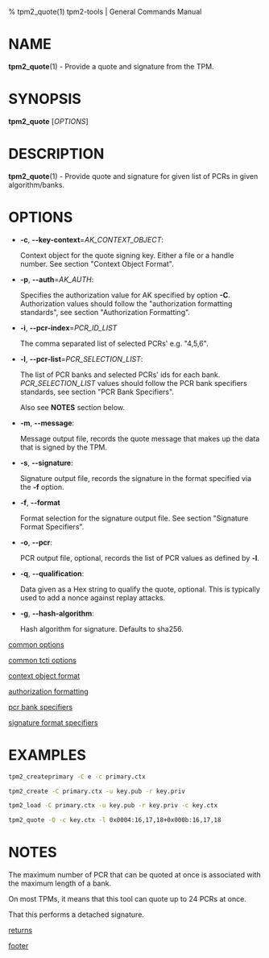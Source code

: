 % tpm2_quote(1) tpm2-tools | General Commands Manual

# NAME

**tpm2_quote**(1) - Provide a quote and signature from the TPM.

# SYNOPSIS

**tpm2_quote** [*OPTIONS*]

# DESCRIPTION

**tpm2_quote**(1) - Provide quote and signature for given list of PCRs in given algorithm/banks.

# OPTIONS

  * **-c**, **\--key-context**=_AK\_CONTEXT\_OBJECT_:

    Context object for the quote signing key. Either a file or a handle number.
    See section "Context Object Format".

  * **-p**, **\--auth**=_AK\_AUTH_:

    Specifies the authorization value for AK specified by option **-C**.
    Authorization values should follow the "authorization formatting standards",
    see section "Authorization Formatting".

  * **-i**, **\--pcr-index**=_PCR\_ID\_LIST_

    The comma separated list of selected PCRs' e.g. "4,5,6".

  * **-l**, **\--pcr-list**=_PCR\_SELECTION\_LIST_:

    The list of PCR banks and selected PCRs' ids for each bank.
    _PCR\_SELECTION\_LIST_ values should follow the
    PCR bank specifiers standards, see section "PCR Bank Specifiers".

    Also see **NOTES** section below.

  * **-m**, **\--message**:

    Message output file, records the quote message that makes up the data that
    is signed by the TPM.

  * **-s**, **\--signature**:

    Signature output file, records the signature in the format specified via the **-f**
    option.

  * **-f**, **\--format**

    Format selection for the signature output file. See section "Signature Format Specifiers".

  * **-o**, **\--pcr**:

    PCR output file, optional, records the list of PCR values as defined
    by **-l**.

  * **-q**, **\--qualification**:

    Data given as a Hex string to qualify the  quote, optional. This is typically
    used to add a nonce against replay attacks.

  * **-g**, **\--hash-algorithm**:

    Hash algorithm for signature. Defaults to sha256.

[common options](common/options.md)

[common tcti options](common/tcti.md)

[context object format](common/ctxobj.md)

[authorization formatting](common/authorizations.md)

[pcr bank specifiers](common/pcr.md)

[signature format specifiers](common/signature.md)

# EXAMPLES

```bash
tpm2_createprimary -C e -c primary.ctx

tpm2_create -C primary.ctx -u key.pub -r key.priv

tpm2_load -C primary.ctx -u key.pub -r key.priv -c key.ctx

tpm2_quote -Q -c key.ctx -l 0x0004:16,17,18+0x000b:16,17,18
```

# NOTES

The maximum number of PCR that can be quoted at once is associated
with the maximum length of a bank.

On most TPMs, it means that this tool can quote up to 24 PCRs
at once.

That this performs a detached signature.

[returns](common/returns.md)

[footer](common/footer.md)
